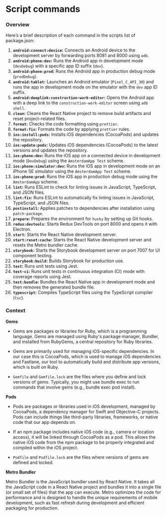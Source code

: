 # Script commands

### Overview

Here’s a brief description of each command in the scripts list of package.json:

1. **`android:connect:device`:** Connects an Android device to the development server by forwarding ports 8081 and 8000 using `adb`.
2. **`android:phone:dev`:** Runs the Android app in development mode (`devDebug`) with a specific app ID suffix (`dev`).
3. **`android:phone:prod`:** Runs the Android app in production debug mode (`prodDebug`).
4. **`android:tablet`:** Launches an Android emulator (`Pixel_C_API_30`) and runs the app in development mode on the emulator with the `dev` app ID suffix.
5. **`android:deeplink:construction-work-editor`:** Opens the Android app with a deep link to the `construction-work-editor` screen using `adb shell`.
6. **`clean`:** Cleans the React Native project to remove build artifacts and reset project-related files.
7. **`format`:** Checks the code formatting using `prettier`.
8. **`format:fix`:** Formats the code by applying `prettier` rules.
9. **`ios:install:pods`:** Installs iOS dependencies (CocoaPods) and updates the repository.
10. **`ios:update:pods`:** Updates iOS dependencies (CocoaPods) to the latest versions and updates the repository.
11. **`ios:phone:dev`:** Runs the iOS app on a connected device in development mode (`DevDebug`) using the `AmsterdamApp Test` scheme.
12. **`ios:phone:simulator:dev`:** Runs the iOS app in development mode on an iPhone SE simulator using the `AmsterdamApp Test` scheme.
13. **`ios:phone:prod`:** Runs the iOS app in production debug mode using the `AmsterdamApp` scheme.
14. **`lint`:** Runs ESLint to check for linting issues in JavaScript, TypeScript, and JSON files.
15. **`lint:fix`:** Runs ESLint to automatically fix linting issues in JavaScript, TypeScript, and JSON files.
16. **`postinstall`:** Applies patches to dependencies after installation using `patch-package`.
17. **`prepare`:** Prepares the environment for `husky` by setting up Git hooks.
18. **`redux:devtools`:** Starts Redux DevTools on port 8000 and opens it with Electron.
19. **`start`:** Starts the React Native development server.
20. **`start:reset:cache`:** Starts the React Native development server and resets the Metro bundler cache.
21. **`storybook`:** Starts the Storybook development server on port 7007 for UI component testing.
22. **`storybook:build`:** Builds Storybook for production use.
23. **`test`:** Runs unit tests using Jest.
24. **`test-ci`:** Runs unit tests in continuous integration (CI) mode with coverage reports using Jest.
25. **`test:bundle`:** Bundles the React Native app in development mode and then removes the generated bundle file.
26. **`typescript`:** Compiles TypeScript files using the TypeScript compiler (`tsc`).

### Context

**Gems**

- Gems are packages or libraries for Ruby, which is a programming language. Gems are managed using Ruby's package manager, Bundler, and installed from RubyGems, a central repository for Ruby libraries.

- Gems are primarily used for managing iOS-specific dependencies. In our case this is CocoaPods, which is used to manage iOS dependencies and Fastlane, our tool to automatically build and distribute app versions, which is built on Ruby.

- `Gemfile` and `Gemfile.lock` are the files where you define and lock versions of gems. Typically, you might use bundle exec to run commands that involve gems (e.g., bundle exec pod install).

**Pods**

- Pods are packages or libraries used in iOS development, managed by CocoaPods, a dependency manager for Swift and Objective-C projects. Pods can include things like third-party libraries, frameworks, or native code that our app depends on.

- If an npm package includes native iOS code (e.g., camera or location access), it will be linked through CocoaPods as a pod. This allows the native iOS code from the npm package to be properly integrated and compiled within the iOS project.

- `Podfile` and `Podfile.lock` are the files where versions of gems are defined and locked.

**Metro Bundler**

Metro Bundler is the JavaScript bundler used by React Native. It takes all the JavaScript code in a React Native project and bundles it into a single file (or small set of files) that the app can execute. Metro optimizes the code for performance and is designed to handle the unique requirements of mobile development, such as fast refresh during development and efficient packaging for production.
